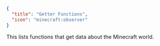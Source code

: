 ```json
{
  "title": "Getter Functions",
  "icon": "minecraft:observer"
}
```

This lists functions that get data about the Minecraft world.